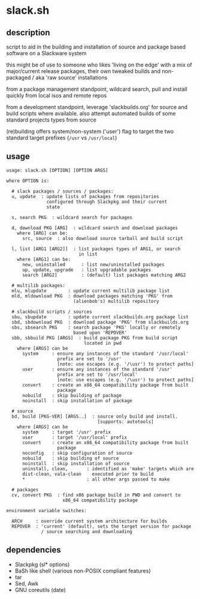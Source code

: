 # slack.sh

## description
script to aid in the building and installation of source and package based software on a Slackware system

this might be of use to someone who likes 'living on the edge' with a mix of major/current release packages, their own tweaked builds and non-packaged / aka 'raw source' installations

from a package management standpoint, wildcard search, pull and install quickly from local isos and remote repos

from a development standpoint, leverage 'slackbuilds.org' for source and build scripts where available. also attempt automated builds of some standard projects types from source

(re)building offers system/non-system ('user') flag to target the two standard target prefixes (`/usr` vs `/usr/local`)

## usage
```
usage: slack.sh [OPTION] [OPTION ARGS]

where OPTION is:

  # slack packages / sources / packages:
  u, update  : update lists of packages from repositories
               configured through Slackpkg and their current
               state

  s, search PKG  : wildcard search for packages

  d, download PKG [ARG]  : wildcard search and download packages
    where [ARG] can be:
      src, source  : also download source tarball and build script

  l, list [ARG1 [ARG2]]  : list packages types of ARG1, or search
                           in list
    where [ARG1] can be:
      new, uninstalled      : list new/uninstalled packages
      up, update, upgrade   : list upgradable packages
      search [ARG2]         : (default) list packages matching ARG2

  # multilib packages:
  mlu, mlupdate        : update current multilib package list
  mld, mldownload PKG  : download packages matching 'PKG' from
                         (alienbob's) multilib repository

  # slackbuild scripts / sources
  sbu, sbupdate        : update current slackbuilds.org package list
  sbd, sbdownload PKG  : download package 'PKG' from slackbuilds.org
  sbs, sbsearch PKG    : search package 'PKG' locally or remotely
                         based upon 'REPOVER'
  sbb, sbbuild PKG [ARGS]  : build package PKG from build script
                             located in pwd
    where [ARGS] can be
      system     : ensure any instances of the standard '/usr/local'
                   prefix are set to '/usr'
                   [note: use escapes (e.g. '/\usr') to protect paths]
      user       : ensure any instances of the standard '/usr'
                   prefix are set to '/usr/local'
                   [note: use escapes (e.g. '/\usr') to protect paths]
      convert    : create an x86_64 compatibility package from built
                   package
      nobuild    : skip building of package
      noinstall  : skip installation of package

  # source
  bd, build [PKG-VER] [ARGS..]  : source only build and install.
                                  [supports: autotools]
    where [ARGS] can be
      system     : target '/usr' prefix
      user       : target '/usr/local' prefix
      convert    : create an x86_64 compatibility package from built
                   package
      noconfig   : skip configuration of source
      nobuild    : skip building of source
      noinstall  : skip installation of source
      uninstall, clean,       : identified as 'make' targets which are
      dist-clean, vala-clean    executed prior to build
      *                       : all other args passed to make

  # packages
  cv, convert PKG  : find x86 package build in PWD and convert to
                     x86_64 compatibility package

environment variable switches:

  ARCH     : override current system architecture for builds
  REPOVER  : 'current' (default), sets the target version for package
             / source searching and downloading
```

## dependencies

- Slackpkg (sl* options)
- BaSh like shell (various non-POSIX compliant features)
- tar
- Sed, Awk
- GNU coreutils (date)
